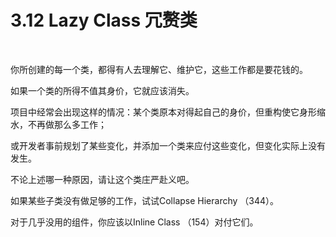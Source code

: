 # 3.12 Lazy Class 冗赘类

<br>

你所创建的每一个类，都得有人去理解它、维护它，这些工作都是要花钱的。

如果一个类的所得不值其身价，它就应该消失。

项目中经常会出现这样的情况：某个类原本对得起自己的身价，但重构使它身形缩水，不再做那么多工作；

或开发者事前规划了某些变化，并添加一个类来应付这些变化，但变化实际上没有发生。

不论上述哪一种原因，请让这个类庄严赴义吧。

如果某些子类没有做足够的工作，试试Collapse Hierarchy （344）。

对于几乎没用的组件，你应该以Inline Class （154）对付它们。

<br>

